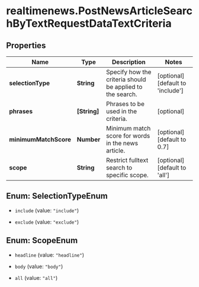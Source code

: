# realtimenews.PostNewsArticleSearchByTextRequestDataTextCriteria

## Properties

Name | Type | Description | Notes
------------ | ------------- | ------------- | -------------
**selectionType** | **String** | Specify how the criteria should be applied to the search. | [optional] [default to &#39;include&#39;]
**phrases** | **[String]** | Phrases to be used in the criteria. | [optional] 
**minimumMatchScore** | **Number** | Minimum match score for words in the news article. | [optional] [default to 0.7]
**scope** | **String** | Restrict fulltext search to specific scope. | [optional] [default to &#39;all&#39;]



## Enum: SelectionTypeEnum


* `include` (value: `"include"`)

* `exclude` (value: `"exclude"`)





## Enum: ScopeEnum


* `headline` (value: `"headline"`)

* `body` (value: `"body"`)

* `all` (value: `"all"`)




